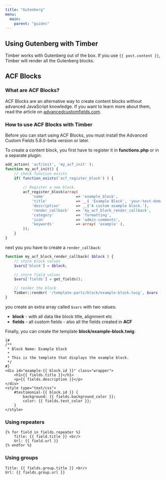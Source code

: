```yaml
---
title: "Gutenberg"
menu:
  main:
    parent: "guides"
---
```

## Using Gutenberg with Timber

Timber works with Gutenberg out of the box. If you use `{{ post.content }}`, Timber will render all the Gutenberg blocks.

## ACF Blocks

### What are ACF Blocks?

ACF Blocks are an alternative way to create content blocks without advanced JavaScript knowledge. If you want to learn more about them, read the article on [advancedcustomfields.com](https://www.advancedcustomfields.com/blog/acf-5-8-introducing-acf-blocks-for-gutenberg/).

### How to use ACF Blocks with Timber

Before you can start using ACF Blocks, you must install the Advanced Custom Fields 5.8.0-beta version or later.

To create a content block, you first have to register it in **functions.php** or in a separate plugin:

```php
add_action( 'acf/init', 'my_acf_init' );
function my_acf_init() {
	// check function exists
	if( function_exists('acf_register_block') ) {
		
		// Register a new block.
		acf_register_block(array(
			'name'				=> 'example_block',
			'title'				=> __( 'Example Block', 'your-text-domain' ),
			'description'		=> __('A custom example block.'),
			'render_callback'	=> 'my_acf_block_render_callback',
			'category'			=> 'formatting',
			'icon'				=> 'admin-comments',
			'keywords'		    => array( 'example' ),
		));
	}
}
```

next you you have to create a `render_callback`:
```php
function my_acf_block_render_callback( $block ) {
    // store block values
    $vars['block'] = $block;

    // store field values
    $vars['fields'] = get_fields(); 

    // render the block
    Timber::render( '/template-parts/block/example-block.twig', $vars );
}

```
you create an extra array called `$vars` with two values:
- **block** - with all data like block title, alignment etc
- **fields** - all custom fields - also all the fields created in **ACF**

Finally, you can create the template **block/example-block.twig**:

```twig
{#
/**
 * Block Name: Example block
 *
 * This is the template that displays the example block.
 */
#}
<div id="example-{{ block.id }}" class="wrapper">
    <h1>{{ fields.title }}</h1>
    <p>{{ fields.description }}</p>
</div>
<style type="text/css">
	#testimonial-{{ block.id }} {
		background: {{ fields.background_color }};
		color: {{ fields.text_color }};
	}
</style>

```

### Using repeaters
```
{% for field in fields.repeater %}
    Title: {{ field.title }} <br/>
    Url: {{ field.url }}
{% endfor %}
```

### Using groups
```
Title: {{ fields.group.title }} <br/>
Url: {{ fields.group.url }}
```
